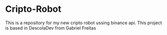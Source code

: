 # Cripto-Robot
This is a repository for my new cripto robot ussing binance api. This project is based in DescolaDev from Gabriel Freitas

